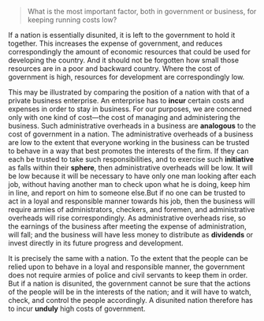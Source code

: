 > What is the most important factor, both in government or business, for keeping running costs low?



If a nation is essentially disunited, it is left to the government to hold it together. This increases the expense of government, and reduces correspondingly the amount of economic resources that could be used for developing the country. And it should not be forgotten how small those resources are in a poor and backward country. Where the cost of government is high, resources for development are correspondingly low.

 

This may be illustrated by comparing the position of a nation with that of a private business enterprise. An enterprise has to **incur** certain costs and expenses in order to stay in business. For our purposes, we are concerned only with one kind of cost—the cost of managing and administering the business. Such administrative overheads in a business are **analogous** to the cost of government in a nation. The administrative overheads of a business are low to the extent that everyone working in the business can be trusted to behave in a way that best promotes the interests of the firm. If they can each be trusted to take such responsibilities, and to exercise such **initiative** as falls within their **sphere**, then administrative overheads will be low. It will be low because it will be necessary to have only one man looking after each job, without having another man to check upon what he is doing, keep him in line, and report on him to someone else.But if no one can be trusted to act in a loyal and responsible manner towards his job, then the business will require armies of administrators, checkers, and foremen, and administrative overheads will rise correspondingly. As administrative overheads rise, so the earnings of the business after meeting the expense of administration, will fall; and the business will have less money to distribute as **dividends** or invest directly in its future progress and development.

 

It is precisely the same with a nation. To the extent that the people can be relied upon to behave in a loyal and responsible manner, the government does not require armies of police and civil servants to keep them in order. But if a nation is disunited, the government cannot be sure that the actions of the people will be in the interests of the nation; and it will have to watch, check, and control the people accordingly. A disunited nation therefore has to incur **unduly** high costs of government.